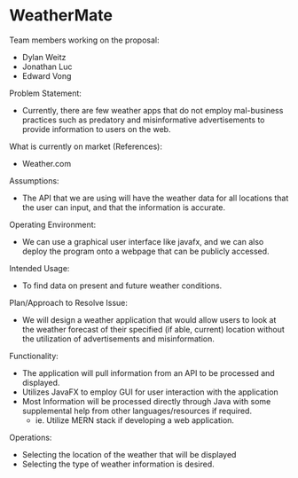 # WeatherMate
Team members working on the proposal:
- Dylan Weitz
- Jonathan Luc
- Edward Vong

Problem Statement:
- Currently, there are few weather apps that do not employ mal-business practices such as predatory and misinformative advertisements to provide information to users on the web. 

What is currently on market (References):
- Weather.com

Assumptions:
- The API that we are using will have the weather data for all locations that the user can input, and that the information is accurate. 

Operating Environment:
- We can use a graphical user interface like javafx, and we can also deploy the program onto a webpage that can be publicly accessed. 

Intended Usage:
- To find data on present and future weather conditions. 

Plan/Approach to Resolve Issue:
- We will design a weather application that would allow users to look at the weather forecast of their specified (if able, current) location without the utilization of advertisements and misinformation. 

Functionality:
- The application will pull information from an API to be processed and displayed.
- Utilizes JavaFX to employ GUI for user interaction with the application
- Most Information will be processed directly through Java with some supplemental help from other languages/resources if required.
  - ie. Utilize MERN stack if developing a web application. 

Operations: 
- Selecting the location of the weather that will be displayed
- Selecting the type of weather information is desired. 
